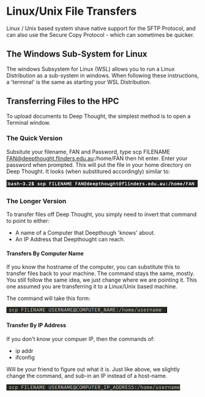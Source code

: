 # Linux/Unix File Transfers

Linux / Unix based system shave native support for the SFTP Protocol, and can also use the Secure Copy Protocol - which can sometimes be quicker. 

## The Windows Sub-System for Linux

The windows Subsystem for Linux (WSL) allows you to run a Linux Distribution as a sub-system in windows. When following these instructions, a 'terminal' is the same as starting your WSL Distribution.

## Transferring Files to the HPC

To upload documents to Deep Thought, the simplest method is to open a Terminal window.


### The Quick Version

Subsitute your filename, FAN and Password, type scp FILENAME FAN@deepthought.flinders.edu.au:/home/FAN then hit enter.
Enter your password when prompted. This will put the file in your home directory on Deep Thought. It looks (when substitured accordingly) similar to:

![Alt SCP Example Command](../../_static/SCPExampleImage.png)

### The Longer Version

To transfer files off Deep Thought, you simply need to invert that command to point to either: 

- A name of a Computer that Deepthough 'knows' about.
- An IP Address that Deepthought can reach.

#### Transfers By Computer Name

If you know the hostname of the computer, you can substitute this to transfer files back to your machine. The command stays the same, mostly. You still follow the same idea, we just change where we are pointing it. This one assumed you are transferring it to a Linux/Unix based machine. 

The command will take this form:

![Alt SCP Transfer By Hostname](../../_static/SCPByHostname.png)

#### Transfer By IP Address

If you don't know your compuer IP, then the commands of:

- ip addr
- ifconfig

Will be your friend to figure out what it is. Just like above, we slightly change the command, and sub-in an IP instead of a host-name.

![Alt SCP Transfer By IP](../../_static/SCPByIp.png)
